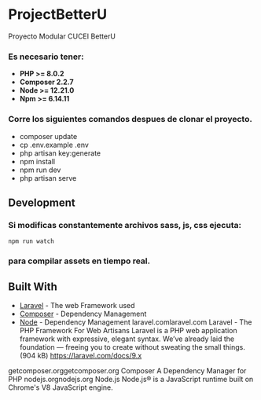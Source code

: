 # ProjectBetterU
Proyecto Modular CUCEI BetterU
### Es necesario tener:
- **PHP >= 8.0.2**
- **Composer 2.2.7**
- **Node >= 12.21.0**
- **Npm >= 6.14.11**
### Corre los siguientes comandos despues de clonar el proyecto.
- composer update
- cp .env.example .env
- php artisan key:generate
- npm install
- npm run dev
- php artisan serve
## Development
### Si modificas constantemente archivos sass, js, css ejecuta:
```
npm run watch
```
### para compilar assets en tiempo real.
## Built With
* [Laravel](https://laravel.com/docs/9.x) - The web Framework used
* [Composer](https://getcomposer.org/) - Dependency Management
* [Node](https://nodejs.org/es/) - Dependency Management
laravel.comlaravel.com
Laravel - The PHP Framework For Web Artisans
Laravel is a PHP web application framework with expressive, elegant syntax. We’ve already laid the foundation — freeing you to create without sweating the small things. (904 kB)
https://laravel.com/docs/9.x

getcomposer.orggetcomposer.org
Composer
A Dependency Manager for PHP
nodejs.orgnodejs.org
Node.js
Node.js® is a JavaScript runtime built on Chrome's V8 JavaScript engine.
